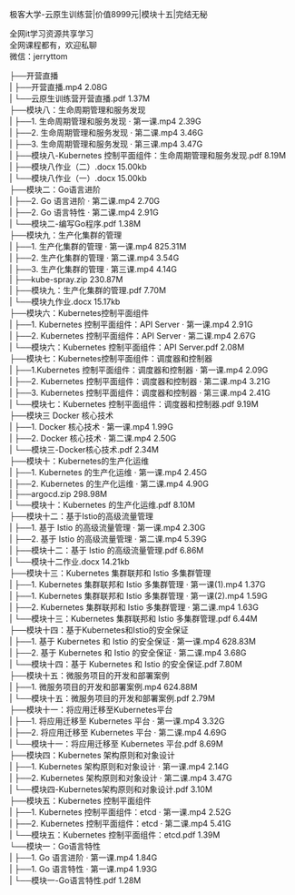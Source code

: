 极客大学-云原生训练营|价值8999元|模块十五|完结无秘

全网it学习资源共享学习<br>全网课程都有，欢迎私聊<br>微信：jerryttom<br>

├──开营直播<br> | ├──开营直播.mp4 2.08G<br> | └──云原生训练营开营直播.pdf 1.37M<br> ├──模块八：生命周期管理和服务发现<br> | ├──1. 生命周期管理和服务发现 · 第一课.mp4 2.39G<br> | ├──2. 生命周期管理和服务发现 · 第二课.mp4 3.46G<br> | ├──3. 生命周期管理和服务发现 · 第三课.mp4 3.47G<br> | ├──模块八-Kubernetes 控制平面组件：生命周期管理和服务发现.pdf 8.19M<br> | ├──模块八作业（二）.docx 15.00kb<br> | └──模块八作业（一）.docx 15.00kb<br> ├──模块二：Go语言进阶<br> | ├──2. Go 语言进阶 · 第二课.mp4 2.70G<br> | ├──2. Go 语言特性 · 第二课.mp4 2.91G<br> | └──模块二-编写Go程序.pdf 1.38M<br> ├──模块九：生产化集群的管理<br> | ├──1. 生产化集群的管理 · 第一课.mp4 825.31M<br> | ├──2. 生产化集群的管理 · 第二课.mp4 3.54G<br> | ├──3. 生产化集群的管理 · 第三课.mp4 4.14G<br> | ├──kube-spray.zip 230.87M<br> | ├──模块九：生产化集群的管理.pdf 7.70M<br> | └──模块九作业.docx 15.17kb<br> ├──模块六：Kubernetes控制平面组件<br> | ├──1. Kubernetes 控制平面组件：API Server · 第一课.mp4 2.91G<br> | ├──2. Kubernetes 控制平面组件：API Server · 第二课.mp4 2.67G<br> | └──模块六：Kubernetes 控制平面组件：API Server.pdf 2.08M<br> ├──模块七：Kubernetes控制平面组件：调度器和控制器<br> | ├──1.Kubernetes 控制平面组件：调度器和控制器 · 第一课.mp4 2.09G<br> | ├──2. Kubernetes 控制平面组件：调度器和控制器 · 第二课.mp4 3.21G<br> | ├──3. Kubernetes 控制平面组件：调度器和控制器 · 第三课.mp4 2.41G<br> | └──模块七：Kubernetes 控制平面组件：调度器和控制器.pdf 9.19M<br> ├──模块三 Docker 核心技术<br> | ├──1. Docker 核心技术 · 第一课.mp4 1.99G<br> | ├──2. Docker 核心技术 · 第二课.mp4 2.50G<br> | └──模块三-Docker核心技术.pdf 2.34M<br> ├──模块十：Kubernetes的生产化运维<br> | ├──1. Kubernetes 的生产化运维 · 第一课.mp4 2.45G<br> | ├──2. Kubernetes 的生产化运维 · 第二课.mp4 4.90G<br> | ├──argocd.zip 298.98M<br> | └──模块十：Kubernetes 的生产化运维.pdf 8.10M<br> ├──模块十二：基于Istio的高级流量管理<br> | ├──1. 基于 Istio 的高级流量管理 · 第一课.mp4 2.30G<br> | ├──2. 基于 Istio 的高级流量管理 · 第二课.mp4 5.39G<br> | ├──模块十二：基于 Istio 的高级流量管理.pdf 6.86M<br> | └──模块十二作业.docx 14.21kb<br> ├──模块十三：Kubernetes 集群联邦和 Istio 多集群管理<br> | ├──1. Kubernetes 集群联邦和 Istio 多集群管理 · 第一课(1).mp4 1.37G<br> | ├──1. Kubernetes 集群联邦和 Istio 多集群管理 · 第一课(2).mp4 1.59G<br> | ├──2. Kubernetes 集群联邦和 Istio 多集群管理 · 第二课.mp4 1.63G<br> | └──模块十三：Kubernetes 集群联邦和 Istio 多集群管理.pdf 6.44M<br> ├──模块十四：基于Kubernetes和Istio的安全保证<br> | ├──1. 基于 Kubernetes 和 Istio 的安全保证 · 第一课.mp4 628.83M<br> | ├──2. 基于 Kubernetes 和 Istio 的安全保证 · 第二课.mp4 3.68G<br> | └──模块十四：基于 Kubernetes 和 Istio 的安全保证.pdf 7.80M<br> ├──模块十五：微服务项目的开发和部署案例<br> | ├──1. 微服务项目的开发和部署案例.mp4 624.88M<br> | └──模块十五：微服务项目的开发和部署案例.pdf 2.79M<br> ├──模块十一：将应用迁移至Kubernetes平台<br> | ├──1. 将应用迁移至 Kubernetes 平台 · 第一课.mp4 3.32G<br> | ├──2. 将应用迁移至 Kubernetes 平台 · 第二课.mp4 4.69G<br> | └──模块十一：将应用迁移至 Kubernetes 平台.pdf 8.69M<br> ├──模块四：Kubernetes 架构原则和对象设计<br> | ├──1. Kubernetes 架构原则和对象设计 · 第一课.mp4 2.14G<br> | ├──2. Kubernetes 架构原则和对象设计 · 第二课.mp4 3.47G<br> | └──模块四-Kubernetes架构原则和对象设计.pdf 3.10M<br> ├──模块五：Kubernetes 控制平面组件<br> | ├──1. Kubernetes 控制平面组件：etcd · 第一课.mp4 2.52G<br> | ├──2. Kubernetes 控制平面组件：etcd · 第二课.mp4 5.41G<br> | └──模块五：Kubernetes 控制平面组件：etcd.pdf 1.39M<br> └──模块一：Go语言特性<br> | ├──1. Go 语言进阶 · 第一课.mp4 1.84G<br> | ├──1. Go 语言特性 · 第一课.mp4 1.93G<br> | └──模块一-Go语言特性.pdf 1.28M